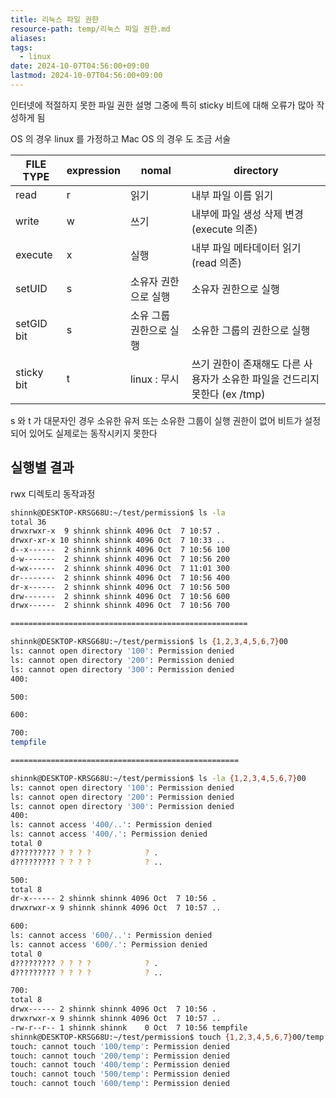 ```yaml
---
title: 리눅스 파일 권한
resource-path: temp/리눅스 파일 권한.md
aliases:
tags:
  - linux
date: 2024-10-07T04:56:00+09:00
lastmod: 2024-10-07T04:56:00+09:00
---
```

인터넷에 적절하지 못한 파일 권한 설명 그중에 특히 sticky 비트에 대해 오류가 많아 작성하게 됨

OS 의 경우 linux 를 가정하고 Mac OS 의 경우 도 조금 서술

| FILE TYPE     | expression | nomal         | directory                                      |
| ------------- | ---------- | ------------- | ---------------------------------------------- |
| read          | r          | 읽기            | 내부 파일 이름 읽기                                    |
| write         | w          | 쓰기            | 내부에 파일 생성 삭제 변경(execute 의존)                    |
| execute       | x          | 실행            | 내부 파일 메타데이터 읽기(read 의존)                        |
| setUID<br>    | s          | 소유자 권한으로 실행   | 소유자 권한으로 실행                                    |
| setGID<br>bit | s          | 소유 그룹 권한으로 실행 | 소유한 그룹의 권한으로 실행                                |
| sticky bit    | t          | linux : 무시    | 쓰기 권한이 존재해도 다른 사용자가 소유한 파일을 건드리지 못한다 (ex /tmp) |
s 와 t 가 대문자인 경우 소유한 유저 또는 소유한 그룹이 실행 권한이 없어 비트가 설정되어 있어도 실제로는 동작시키지 못한다


## 실행별 결과

rwx 디렉토리 동작과정
```bash
shinnk@DESKTOP-KRSG68U:~/test/permission$ ls -la
total 36
drwxrwxr-x  9 shinnk shinnk 4096 Oct  7 10:57 .
drwxr-xr-x 10 shinnk shinnk 4096 Oct  7 10:33 ..
d--x------  2 shinnk shinnk 4096 Oct  7 10:56 100
d-w-------  2 shinnk shinnk 4096 Oct  7 10:56 200
d-wx------  2 shinnk shinnk 4096 Oct  7 11:01 300
dr--------  2 shinnk shinnk 4096 Oct  7 10:56 400
dr-x------  2 shinnk shinnk 4096 Oct  7 10:56 500
drw-------  2 shinnk shinnk 4096 Oct  7 10:56 600
drwx------  2 shinnk shinnk 4096 Oct  7 10:56 700

=====================================================

shinnk@DESKTOP-KRSG68U:~/test/permission$ ls {1,2,3,4,5,6,7}00
ls: cannot open directory '100': Permission denied
ls: cannot open directory '200': Permission denied
ls: cannot open directory '300': Permission denied
400:

500:

600:

700:
tempfile

===================================================

shinnk@DESKTOP-KRSG68U:~/test/permission$ ls -la {1,2,3,4,5,6,7}00
ls: cannot open directory '100': Permission denied
ls: cannot open directory '200': Permission denied
ls: cannot open directory '300': Permission denied
400:
ls: cannot access '400/..': Permission denied
ls: cannot access '400/.': Permission denied
total 0
d????????? ? ? ? ?            ? .
d????????? ? ? ? ?            ? ..

500:
total 8
dr-x------ 2 shinnk shinnk 4096 Oct  7 10:56 .
drwxrwxr-x 9 shinnk shinnk 4096 Oct  7 10:57 ..

600:
ls: cannot access '600/..': Permission denied
ls: cannot access '600/.': Permission denied
total 0
d????????? ? ? ? ?            ? .
d????????? ? ? ? ?            ? ..

700:
total 8
drwx------ 2 shinnk shinnk 4096 Oct  7 10:56 .
drwxrwxr-x 9 shinnk shinnk 4096 Oct  7 10:57 ..
-rw-r--r-- 1 shinnk shinnk    0 Oct  7 10:56 tempfile
shinnk@DESKTOP-KRSG68U:~/test/permission$ touch {1,2,3,4,5,6,7}00/temp
touch: cannot touch '100/temp': Permission denied
touch: cannot touch '200/temp': Permission denied
touch: cannot touch '400/temp': Permission denied
touch: cannot touch '500/temp': Permission denied
touch: cannot touch '600/temp': Permission denied
```
